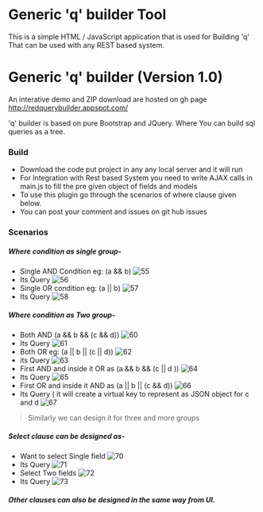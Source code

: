 Generic 'q' builder Tool
========================

This is a simple HTML / JavaScript application that is used for Building 'q' That can be used with
any REST based system.

# Generic 'q' builder (Version 1.0)
An interative demo and ZIP download are hosted on gh page http://redquerybuilder.appspot.com/

'q' builder is based on pure Bootstrap and JQuery. Where You can build  sql queries as a tree.

### Build

- Download the code put project in any any local server and it will run
- For Integration with Rest based System you need to write AJAX calls in main.js to fill the pre given object of fields and models
- To use this plugin go through the scenarios of where clause given below.
-  You can post your comment and issues  on git hub issues

### Scenarios
##### Where condition as single group-
- Single AND Condition eg:  (a && b)
![55](https://f.cloud.github.com/assets/4989804/2350116/8cfb1ab6-a56c-11e3-96ef-f278a40cc352.png)
- Its Query
![56](https://f.cloud.github.com/assets/4989804/2350126/a12f1212-a56c-11e3-8644-04a5a65b5037.png)
- Single OR condition eg: (a || b)
![57](https://f.cloud.github.com/assets/4989804/2350131/aeedf558-a56c-11e3-829b-c4442b7a779d.png)
- Its Query
![58](https://f.cloud.github.com/assets/4989804/2350133/c0c97784-a56c-11e3-9bb4-94031c285c3c.png)

##### Where condition as Two  group-
- Both AND  (a && b && (c && d))
![60](https://f.cloud.github.com/assets/4989804/2350203/7f2ae85c-a56d-11e3-970f-edb924e101c5.png)
- Its Query
![61](https://f.cloud.github.com/assets/4989804/2350208/890b2be8-a56d-11e3-843e-c9390f95b83f.png)
- Both OR eg: (a || b || (c || d))
![62](https://f.cloud.github.com/assets/4989804/2350213/932eefd8-a56d-11e3-9bb8-63e5ff797386.png)
- its Query
![63](https://f.cloud.github.com/assets/4989804/2350217/9ca6d652-a56d-11e3-8625-7247fa986e66.png)
- First AND and inside it OR as (a && b && (c || d ))
![64](https://f.cloud.github.com/assets/4989804/2350260/39ddbf1c-a56e-11e3-82cc-91a5cdff46ec.png)
- Its Query
![65](https://f.cloud.github.com/assets/4989804/2350264/45d2c484-a56e-11e3-918a-58c6c706c36d.png)
- First  OR and inside it AND  as (a || b || (c && d))
![66](https://f.cloud.github.com/assets/4989804/2350287/9402b6be-a56e-11e3-891c-e2445dc37715.png)
- Its Query ( it will create a virtual key to represent as JSON object for c and d
![67](https://f.cloud.github.com/assets/4989804/2350292/9e5553ec-a56e-11e3-90b5-4d696abdc2c7.png)

> Similarly we can design it for three and more groups

##### Select clause can be designed as-
- Want to select Single field
![70](https://f.cloud.github.com/assets/4989804/2350403/24b92b2e-a570-11e3-9539-8c3639180c72.png)
- Its Query 
![71](https://f.cloud.github.com/assets/4989804/2350406/2f6462a0-a570-11e3-95c0-807b32aed39f.png)
- Select Two fields
![72](https://f.cloud.github.com/assets/4989804/2350412/3a61a960-a570-11e3-86a4-0f2cdc51cb9c.png)
- Its Query
![73](https://f.cloud.github.com/assets/4989804/2350419/40dc29a0-a570-11e3-8c64-cdd8e7d50a1a.png)

##### Other clauses can also be designed in the same way from UI.
